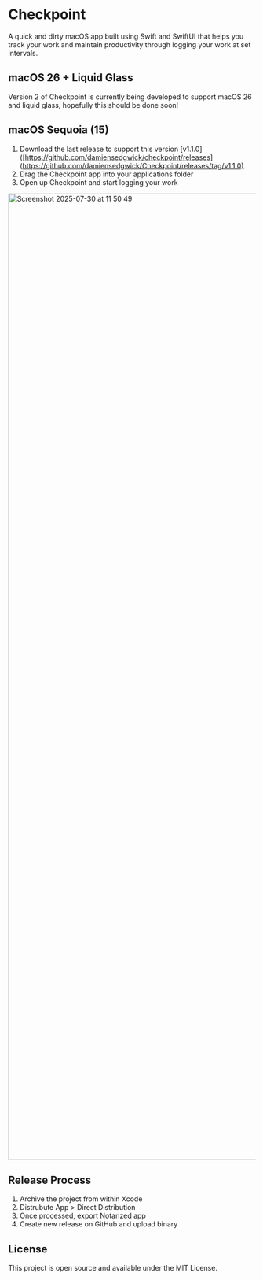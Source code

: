 # Checkpoint


A quick and dirty macOS app built using Swift and SwiftUI that helps you
track your work and maintain productivity through logging your work at
set intervals.

## macOS 26 + Liquid Glass

Version 2 of Checkpoint is currently being developed to support macOS 26
and liquid glass, hopefully this should be done soon!

## macOS Sequoia (15)

1. Download the last release to support this version [v1.1.0]([https://github.com/damiensedgwick/checkpoint/releases](https://github.com/damiensedgwick/Checkpoint/releases/tag/v1.1.0)
2. Drag the Checkpoint app into your applications folder
3. Open up Checkpoint and start logging your work

<img width="3024" height="1964" alt="Screenshot 2025-07-30 at 11 50 49" src="https://github.com/user-attachments/assets/f7d3642e-7d0f-425e-81f0-359286a6fe81" />

## Release Process

1. Archive the project from within Xcode
2. Distrubute App > Direct Distribution
3. Once processed, export Notarized app
4. Create new release on GitHub and upload binary

## License

This project is open source and available under the MIT License.

